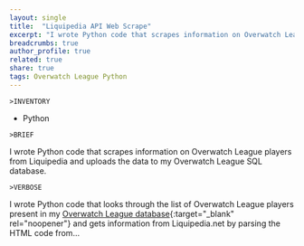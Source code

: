 ```yaml
---
layout: single
title:  "Liquipedia API Web Scrape"
excerpt: "I wrote Python code that scrapes information on Overwatch League players from Liquipedia and uploads the data to my Overwatch League SQL database."
breadcrumbs: true
author_profile: true
related: true
share: true
tags: Overwatch League Python
---
```


```
>INVENTORY
```
- Python

```
>BRIEF
```
  I wrote Python code that scrapes information on Overwatch League players from Liquipedia and uploads the data to my Overwatch League SQL database.
  
```
>VERBOSE
```
  I wrote Python code that looks through the list of Overwatch League players present in my [Overwatch League database](/overwatch-league-data-cleanup/){:target="_blank" rel="noopener"} and gets information from Liquipedia.net by parsing the HTML code from...
